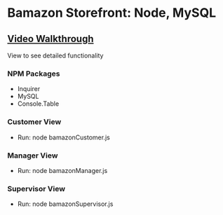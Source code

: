 # Bamazon Storefront: Node, MySQL

## [Video Walkthrough](https://youtu.be/d5XfUrNUvG4)
View to see detailed functionality

### NPM Packages
* Inquirer
* MySQL
* Console.Table

### Customer View
* Run: node bamazonCustomer.js

### Manager View
* Run: node bamazonManager.js

### Supervisor View
* Run: node bamazonSupervisor.js